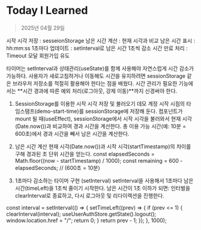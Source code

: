 # Today I Learned

> 2025년 04월 29일

시작 시각 저장 : sesseionStorage
남은 시간 계산 : 현재 시각과 비교
남은 시간 표시 : hh:mm:ss
1초마다 업데이트 : setInterval로 남은 시간 1초씩 감소
시간 만료 처리 : Timeout 모달 회원가입 유도

타이머는 setInterval과 상태관리(useState)를 함께 사용해야 자연스럽게 시간 감소가 가능하다.
사용자가 새로고침하거나 이동해도 시간을 유지하려면 sessionStorage 같은 브라우저 저장소를 적절히 활용해야 한다는 점을 배웠다.
시간 관리가 필요한 기능에서는 **시간 경과에 따른 예외 처리(로그아웃, 강제 이동)**까지 신경써야 한다.

1. SessionStorage를 이용한 시작 시각 저장 및 불러오기
   데모 계정 시작 시점의 타임스탬프(demo-start-time)를 sessionStorage에 저장해 둔다.
   컴포넌트가 mount 될 때(useEffect), sessionStorage에서 시작 시각을 불러와서 현재 시각(Date.now())과 비교하여 경과 시간을 계산한다.
   총 이용 가능 시간(예: 10분 = 600초)에서 경과 시간을 빼서 남은 시간을 계산한다.

2. 남은 시간 계산
   현재 시각(Date.now())과 시작 시각(startTimestamp)의 차이를 구해 경과된 초 단위 시간을 얻는다.
   const elapsedSeconds = Math.floor((now - startTimestamp) / 1000);
   const remaining = 600 - elapsedSeconds; // (600초 = 10분)

3. 1초마다 감소하는 타이머 구현 (setInterval)
   setInterval을 사용해서 1초마다 남은 시간(timeLeft)을 1초씩 줄이기 시작한다.
   남은 시간이 1초 이하가 되면:
   인터벌을 clearInterval로 종료하고,
   다시 로그아웃 및 리다이렉션을 진행한다.

const interval = setInterval(() => {
setTimeLeft((prev) => {
if (prev <= 1) {
clearInterval(interval);
useUserAuthStore.getState().logout();
window.location.href = "/";
return 0;
}
return prev - 1;
});
}, 1000);
